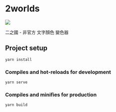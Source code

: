 # 2worlds

![](https://sgimage.netmarble.com/images/netmarble/ennt/20210608/rlqf1623107599077.png)

二之國 - 非官方 文字顏色 變色器

## Project setup
```
yarn install
```

### Compiles and hot-reloads for development
```
yarn serve
```

### Compiles and minifies for production
```
yarn build
```
